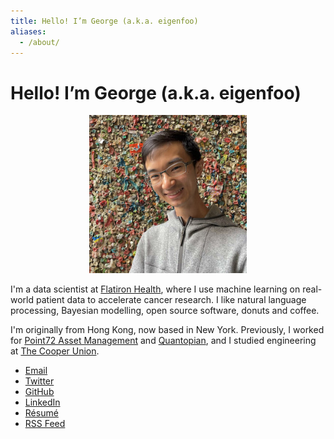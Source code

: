 ```yaml
---
title: Hello! I’m George (a.k.a. eigenfoo)
aliases:
  - /about/
---
```


# Hello! I’m George (a.k.a. eigenfoo)

<div style="text-align:center"><a href="/assets/images/profile-pic.jpg">
  <img width="50%" height="auto" src="/assets/images/profile-pic.jpg" alt="A photo of George in front of the Great Gum Wall of Seattle."> 
</a></div>

I'm a data scientist at [Flatiron Health](https://flatiron.com/), where I use
machine learning on real-world patient data to accelerate cancer research. I
like natural language processing, Bayesian modelling, open source software,
donuts and coffee.

I'm originally from Hong Kong, now based in New York. Previously, I worked for
[Point72 Asset Management](https://www.point72.com) and
[Quantopian](https://en.wikipedia.org/wiki/Quantopian), and I studied engineering at [The
Cooper Union](http://cooper.edu/welcome).

- [Email](mailto:hello[æ]georgeho.org)
- [Twitter](https://twitter.com/_eigenfoo/)
- [GitHub](https://github.com/eigenfoo/)
- [LinkedIn](https://www.linkedin.com/in/eigenfoo/)
- [Résumé](/assets/resume.pdf)
- [RSS Feed](/feed.xml)

